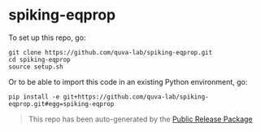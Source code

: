 
# spiking-eqprop

To set up this repo, go:

```
git clone https://github.com/quva-lab/spiking-eqprop.git
cd spiking-eqprop
source setup.sh
```

Or to be able to import this code in an existing Python environment, go:

```
pip install -e git+https://github.com/quva-lab/spiking-eqprop.git#egg=spiking-eqprop
```

> This repo has been auto-generated by the [Public Release Package](https://github.com/petered/public-release)
